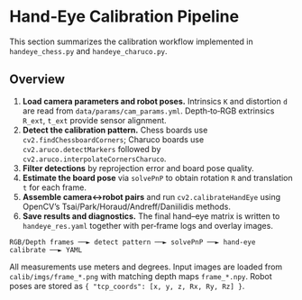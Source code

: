 # Hand‑Eye Calibration Pipeline

This section summarizes the calibration workflow implemented in `handeye_chess.py` and `handeye_charuco.py`.

## Overview

1. **Load camera parameters and robot poses.** Intrinsics `K` and distortion `d` are read from `data/params/cam_params.yml`. Depth‑to‑RGB extrinsics `R_ext`, `t_ext` provide sensor alignment.
2. **Detect the calibration pattern.** Chess boards use `cv2.findChessboardCorners`; Charuco boards use `cv2.aruco.detectMarkers` followed by `cv2.aruco.interpolateCornersCharuco`.
3. **Filter detections** by reprojection error and board pose quality.
4. **Estimate the board pose** via `solvePnP` to obtain rotation `R` and translation `t` for each frame.
5. **Assemble camera↔robot pairs** and run `cv2.calibrateHandEye` using OpenCV’s Tsai/Park/Horaud/Andreff/Daniilidis methods.
6. **Save results and diagnostics.** The final hand–eye matrix is written to `handeye_res.yaml` together with per‑frame logs and overlay images.

```
RGB/Depth frames ──► detect pattern ──► solvePnP ──► hand‑eye calibrate ──► YAML
```

All measurements use meters and degrees. Input images are loaded from `calib/imgs/frame_*.png` with matching depth maps `frame_*.npy`. Robot poses are stored as `{ "tcp_coords": [x, y, z, Rx, Ry, Rz] }`.

